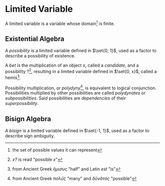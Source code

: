 # Limited Variable

A limited variable is a variable whose domain[^domain] is finite.

[^domain]: the set of possible values it can represent

## Existential Algebra

A *possibility* is a limited variable defined in $\set{0, 1}$, used as a factor to describe a possibility of existence.

A *bet* is the multiplication of an object $x$, called a *candidate*, and a possibility $?$[^reading], resulting in a limited variable defined in $\set{0, x}$, called a hemis[^hemis-etymology].

[^reading]: *x?* is read "possible *x*"
[^hemis-etymology]: from Ancient Greek *ἥμισυς* "half" and Latin *est* "is"

Possibility multiplication, or *polydyny*[^polydyny-etymology], is equivalent to logical conjunction. Possibilities multiplied by other possibilities are called *polydynates* or *subpossibilities*. Said possibilities are *dependencies* of their *superpossibility*.

[^polydyny-etymology]: from Ancient Greek *πολῠ́ς* "many" and *δῠνᾰτός* "possible"

## Bisign Algebra

A *bisign* is a limited variable defined in $\set{-1, 1}$, used as a factor to describe sign ambiguity.
